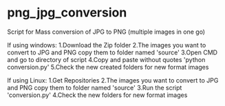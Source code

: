 # png_jpg_conversion
Script for Mass conversion of JPG to PNG (multiple images in one go)


If using windows:
1.Download the Zip folder
2.The images you want to convert to JPG and PNG copy them to folder named 'source'
3.Open CMD and go to directory of script
4.Copy and paste without quotes 'python conversion.py'
5.Check the new created folders for new format images

If using Linux:
1.Get Repositories
2.The images you want to convert to JPG and PNG copy them to folder named 'source'
3.Run the script 'conversion.py'
4.Check the new folders for new format images
